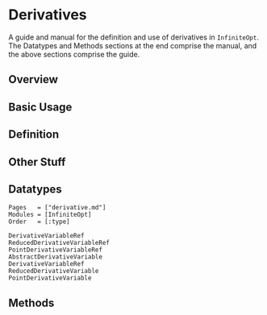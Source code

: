 # Derivatives
A guide and manual for the definition and use of derivatives in `InfiniteOpt`.
The Datatypes and Methods sections at the end comprise the manual, and the
above sections comprise the guide.  

## Overview


## Basic Usage


## Definition


## Other Stuff


## Datatypes
```@index
Pages   = ["derivative.md"]
Modules = [InfiniteOpt]
Order   = [:type]
```
```@docs
DerivativeVariableRef
ReducedDerivativeVariableRef
PointDerivativeVariableRef
AbstractDerivativeVariable
DerivativeVariableRef
ReducedDerivativeVariable
PointDerivativeVariable
```

## Methods
